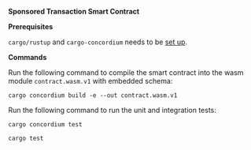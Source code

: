 **Sponsored Transaction Smart Contract**

**Prerequisites**

`cargo/rustup` and `cargo-concordium` needs to be [set up](https://developer.concordium.software/en/mainnet/smart-contracts/guides/quick-start.html).

**Commands**

Run the following command to compile the smart contract into the wasm module `contract.wasm.v1` with embedded schema:

```
cargo concordium build -e --out contract.wasm.v1
```

Run the following command to run the unit and integration tests:

```
cargo concordium test
```
```
cargo test
```
